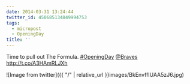 ```yaml
---
date: 2014-03-31 13:24:44
twitter_id: 450685134849994753
tags:
  - micropost
  - OpeningDay
title: ''
---
```


Time to pull out The Formula. [#OpeningDay](https://twitter.com/hashtag/OpeningDay) [@Braves](https://twitter.com/Braves) http://t.co/A3HAmRLJXh

![Image from twitter]({{ "/" | relative_url  }}images/BkEnvffIUAA5zJ6.jpg)
